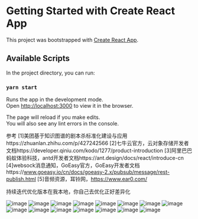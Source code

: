 # Getting Started with Create React App

This project was bootstrapped with [Create React App](https://github.com/facebook/create-react-app).

## Available Scripts

In the project directory, you can run:

### `yarn start`

Runs the app in the development mode.\
Open [http://localhost:3000](http://localhost:3000) to view it in the browser.

The page will reload if you make edits.\
You will also see any lint errors in the console.

参考
[1]美团基于知识图谱的剧本杀标准化建设与应用https://zhuanlan.zhihu.com/p/427242566
[2]七牛云官方，云对象存储开发者文档https://developer.qiniu.com/kodo/1277/product-introduction
[3]阿里巴巴蚂蚁体验科技，antd开发者文档https://ant.design/docs/react/introduce-cn
[4]websock消息通知，GoEasy官方，GoEasy开发者文档https://www.goeasy.io/cn/docs/goeasy-2.x/pubsub/message/rest-publish.html
[5]音频资源，耳铃网，https://www.ear0.com/

持续迭代优化版本在我本地，你自己去优化正好差异化




![image](https://user-images.githubusercontent.com/25423685/162661252-0e8781b5-7df4-4337-a74a-d5a27b55210e.png)
![image](https://user-images.githubusercontent.com/25423685/162661256-36907c32-62cb-41d1-89c2-af49580136fd.png)
![image](https://user-images.githubusercontent.com/25423685/162661258-3dd39b4d-a50c-43e4-abb1-fe2e37ddcbc9.png)
![image](https://user-images.githubusercontent.com/25423685/162661262-23a72168-dfee-4bcf-a308-427714115b5f.png)
![image](https://user-images.githubusercontent.com/25423685/162661271-3eec4b59-06b7-4905-a7f6-3ee69fd60026.png)
![image](https://user-images.githubusercontent.com/25423685/162661280-d44c7d16-6258-4e7b-8def-1650116e238c.png)
![image](https://user-images.githubusercontent.com/25423685/162661290-770026b5-42bb-42d1-9e7e-99f95df36079.png)
![image](https://user-images.githubusercontent.com/25423685/162661300-2bf7f184-b752-413d-87bc-9e03790071e8.png)
![image](https://user-images.githubusercontent.com/25423685/162661313-06c14791-7bf3-477e-9e6f-c80f2cf65af6.png)
![image](https://user-images.githubusercontent.com/25423685/162661316-ee3a2580-618c-4efe-8e3c-a8a5f6954d45.png)
![image](https://user-images.githubusercontent.com/25423685/162661320-565a610b-a952-441c-9706-c80ab7997bae.png)
![image](https://user-images.githubusercontent.com/25423685/162661330-11a293b8-1791-44fd-81bb-79ae7a6e6022.png)
![image](https://user-images.githubusercontent.com/25423685/162661333-5ccec13e-959f-416a-92bd-14dae05d46f2.png)
![image](https://user-images.githubusercontent.com/25423685/162661339-a1cc7a54-3d61-4147-9c29-306ba5410586.png)
![image](https://user-images.githubusercontent.com/25423685/162661345-e6e8a754-4964-4643-838a-a54a2cb20be6.png)











